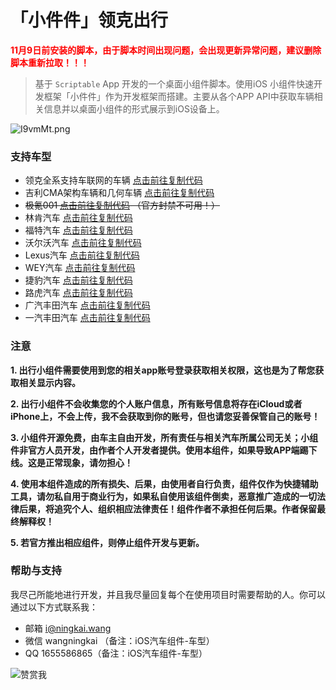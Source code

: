 # 「小件件」领克出行

**<span style="color:red">11月9日前安装的脚本，由于脚本时间出现问题，会出现更新异常问题，建议删除脚本重新拉取！！！</span>**


> 基于 `Scriptable` App 开发的一个桌面小组件脚本。使用iOS 小组件快速开发框架「小件件」作为开发框架而搭建。主要从各个APP API中获取车辆相关信息并以桌面小组件的形式展示到iOS设备上。


![I9vmMt.png](https://s6.jpg.cm/2021/11/10/I9vmMt.png)



### 支持车型

- 领克全系支持车联网的车辆 [点击前往复制代码](https://scriptable.ningkai.wang/lynkco2.html)
- 吉利CMA架构车辆和几何车辆 [点击前往复制代码](https://scriptable.ningkai.wang/geely2.html)
- ~~极氪001 [点击前往复制代码](https://scriptable.ningkai.wang/zeekr.html) （官方封禁不可用！）~~
- 林肯汽车 [点击前往复制代码](https://scriptable.ningkai.wang/lincoln.html)
- 福特汽车 [点击前往复制代码](https://scriptable.ningkai.wang/ford.html)
- 沃尔沃汽车 [点击前往复制代码](https://scriptable.ningkai.wang/volvo.html)
- Lexus汽车 [点击前往复制代码](https://scriptable.ningkai.wang/lexus.html)
- WEY汽车 [点击前往复制代码](https://scriptable.ningkai.wang/wey.html)
- 捷豹汽车 [点击前往复制代码](https://scriptable.ningkai.wang/jaguar.html)
- 路虎汽车 [点击前往复制代码](https://scriptable.ningkai.wang/landrover.html)
- 广汽丰田汽车 [点击前往复制代码](https://scriptable.ningkai.wang/gtmc.html)
- 一汽丰田汽车 [点击前往复制代码](https://scriptable.ningkai.wang/ftms.html)

### 注意

**1. 出行小组件需要使用到您的相关app账号登录获取相关权限，这也是为了帮您获取相关显示内容。**

**2. 出行小组件不会收集您的个人账户信息，所有账号信息将存在iCloud或者iPhone上，不会上传，我不会获取到你的账号，但也请您妥善保管自己的账号！**

**3. 小组件开源免费，由车主自由开发，所有责任与相关汽车所属公司无关；小组件非官方人员开发，由作者个人开发者提供。使用本组件，如果导致APP端踢下线。这是正常现象，请勿担心！**

**4. 使用本组件造成的所有损失、后果，由使用者自行负责，组件仅作为快捷辅助工具，请勿私自用于商业行为，如果私自使用该组件倒卖，恶意推广造成的一切法律后果，将追究个人、组织相应法律责任！组件作者不承担任何后果。作者保留最终解释权！**

**5. 若官方推出相应组件，则停止组件开发与更新。**


### 帮助与支持

我尽己所能地进行开发，并且我尽量回复每个在使用项目时需要帮助的人。你可以通过以下方式联系我：

- 邮箱 [i@ningkai.wang](mailto:i@ningkai.wang)
- 微信 wangningkai （备注：iOS汽车组件-车型）
- QQ 1655586865（备注：iOS汽车组件-车型）




![赞赏我](https://z3.ax1x.com/2021/11/12/IDrIRf.md.jpg)
